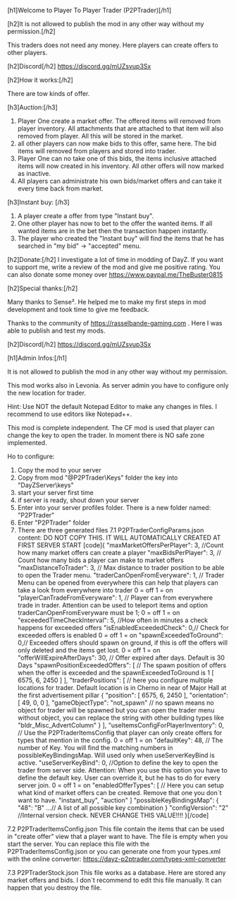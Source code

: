 [h1]Welcome to Player To Player Trader (P2PTrader)[/h1]

[h2]It is not allowed to publish the mod in any other way without my permission.[/h2]

This traders does not need any money. Here players can create offers to other players.

[h2]Discord[/h2]
https://discord.gg/mUZsvup3Sx

[h2]How it works:[/h2]

There are tow kinds of offer.

[h3]Auction:[/h3]

1. Player One create a market offer. The offered items will removed from player inventory. All attachments that are attached to that item will also removed from player. All this will be stored in the market.
2. all other players can now make bids to this offer, same here. The bid items will removed from players and stored into trader.
3. Player One can no take one of this bids, the items inclusive attached items will now created in his inventory. All other offers will now marked as inactive.
4. All players can administrate his own bids/market offers and can take it every time back from market.

[h3]Instant buy: [/h3]

1. A player create a offer from type "Instant buy".
2. One other player has now to bet to the offer the wanted items. If all wanted items are in the bet then the transaction happen instantly.
3. The player who created the "Instant buy" will find the items that he has searched in "my bid" -> "accepted" menu.

[h2]Donate:[/h2]
I investigate a lot of time in modding of DayZ. If you want to support me, write a review of the mod and give me positive rating. You can also donate some money over https://www.paypal.me/TheBuster0815

[h2]Special thanks:[/h2]

Many thanks to Sense². He helped me to make my first steps in mod development and took time to give me feedback.

Thanks to the community of https://rasselbande-gaming.com . Here I was able to publish and test my mods.

[h2]Discord[/h2]
https://discord.gg/mUZsvup3Sx

[h1]Admin Infos:[/h1]

It is not allowed to publish the mod in any other way without my permission.

This mod works also in Levonia. As server admin you have to configure only the new location for trader.

Hint: Use NOT the default Notepad Editor to make any changes in files. I recommend to use editors like Notepad++.

This mod is complete independent. The CF mod is used that player can change the key to open the trader. In moment there is NO safe zone implemented. 

Ho to configure:

1. Copy the mod to your server
2. Copy from mod "@P2PTrader\Keys" folder the key into "DayZServer\keys"
3. start your server first time
4. if server is ready, shout down your server
5. Enter into your server profiles folder. There is a new folder named: "P2PTrader" 
6. Enter "P2PTrader" folder
7. There are three generated files
7.1 P2PTraderConfigParams.json content:
DO NOT COPY THIS. IT WILL AUTOMATICALLY CREATED AT FIRST SERVER START
[code]{
    "maxMarketOffersPerPlayer": 3, //Count how many market offers can create a player
    "maxBidsPerPlayer": 3, // Count how many bids a player can make to market offers
    "maxDistanceToTrader": 3, // Max distance to trader position to be able to open the Trader menu.
    "traderCanOpenFromEveryware": 1, // Trader Menu can be opened from everywhere this can help that players can take a look from everywhere into trader 0 = off 1 = on
    "playerCanTradeFromEveryware": 1, // Player can from everywhere trade in trader. Attention can be used to teleport items and option traderCanOpenFromEveryware must be 1; 0 = off 1 = on
	"exceededTimeCheckInterval": 5, //How often in minutes a check happens for exceeded offers
    "isEnabledExceededCheck": 0,// Check for exceeded offers is enabled 0 = off 1 = on
    "spawnExceededToGround": 0,// Exceeded offers should spawn on ground, if this is off the offers will only deleted and the items get lost.  0 = off 1 = on
    "offerWillExpireAfterDays": 30, // Offer expired after days. Default is 30 Days
    "spawnPositionExceededOffers": [ // The spawn position of offers when the offer is exceeded and the spawnExceededToGround is 1
        [
            6575,
            6,
            2450
        ]
    ],
    "traderPositions": [ // here you configure multiple locations for trader. Default location is in Cherno in near of Major Hall at the first advertisement pillar
        {
            "position": [
                6575,
                6,
                2450
            ],
            "orientation": [
                49,
                0,
                0
            ],
            "gameObjectType": "not_spawn" // no spawn means no object for trader will be spawned but you can open the trader menu without object, you can replace the string with other building types like "bldr_Misc_AdvertColumn"
        }
    ],
    "useItemsConfigForPlayerInventory": 0, // Use the P2PTraderItemsConfig that player can only create offers for types that mention in the config. 0 = off 1 = on
	"defaultKey": 48, // The number of Key. You will find the matching numbers in possibleKeyBindingsMap. Will used only when useServerKeyBind is active.
    "useServerKeyBind": 0, //Option to define the key to open the trader from server side. Attention: When you use this option you have to define the default key. User can override it, but he has to do for every server join.  0 = off 1 = on
	"enabledOfferTypes": [ // Here you can setup what kind of market offers can be created. Remove that one you don`t want to have.
        "instant_buy",
        "auction"
    ]
    "possibleKeyBindingsMap": {
		"48": "B"
		...// A list of all possible key combination
	}
    "configVersion": "2" //Internal version check. NEVER CHANGE THIS VALUE!!!!
}[/code]

7.2 P2PTraderItemsConfig.json
This file contain the items that can be used in "create offer" view that a player want to have. The file is empty when you start the server. You can replace this file with the P2PTraderItemsConfig.json or you can generate one from your types.xml with the online converter: https://dayz-p2ptrader.com/types-xml-converter

7.3 P2PTraderStock.json
This file works as a database. Here are stored any market offers and bids. I don´t recommend to edit this file manually. It can happen that you destroy the file.


